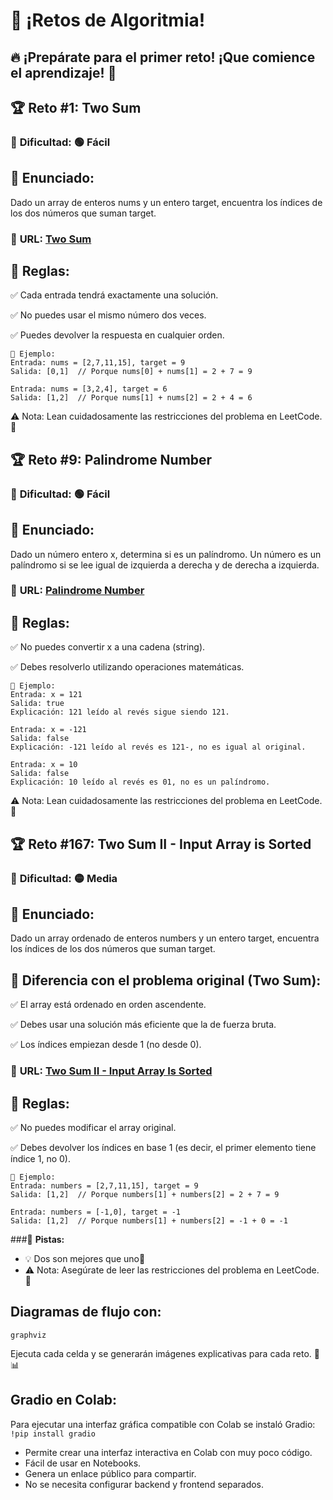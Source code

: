 # 🚀 ¡Retos de Algoritmia!
## 🔥 ¡Prepárate para el primer reto! ¡Que comience el aprendizaje! 🚀

## 🏆 **Reto #1: Two Sum**

### 📌 **Dificultad:** 🟢 Fácil

## 🔹 **Enunciado:**
Dado un array de enteros nums y un entero target, encuentra los índices de los dos números que suman target.

### 🔗 **URL:** [Two Sum](https://leetcode.com/problems/two-sum/description/)

## 🔹 Reglas:

✅ Cada entrada tendrá exactamente una solución.

✅ No puedes usar el mismo número dos veces.

✅ Puedes devolver la respuesta en cualquier orden.
```
🔹 Ejemplo:
Entrada: nums = [2,7,11,15], target = 9  
Salida: [0,1]  // Porque nums[0] + nums[1] = 2 + 7 = 9  

Entrada: nums = [3,2,4], target = 6  
Salida: [1,2]  // Porque nums[1] + nums[2] = 2 + 4 = 6  
```
⚠️ Nota: Lean cuidadosamente las restricciones del problema en LeetCode. 📖

## 🏆 **Reto #9: Palindrome Number**

### 📌 **Dificultad:** 🟢 Fácil

## 🔹 **Enunciado:**
Dado un número entero x, determina si es un palíndromo. Un número es un palíndromo si se lee igual de izquierda a derecha y de derecha a izquierda.

### 🔗 **URL:** [Palindrome Number](https://leetcode.com/problems/palindrome-number/description/)

## 🔹 **Reglas:**
✅ No puedes convertir x a una cadena (string).

✅ Debes resolverlo utilizando operaciones matemáticas.
```
🔹 Ejemplo:
Entrada: x = 121  
Salida: true  
Explicación: 121 leído al revés sigue siendo 121.  

Entrada: x = -121  
Salida: false  
Explicación: -121 leído al revés es 121-, no es igual al original.  

Entrada: x = 10  
Salida: false  
Explicación: 10 leído al revés es 01, no es un palíndromo.  
```
⚠️ Nota: Lean cuidadosamente las restricciones del problema en LeetCode. 📖 

## 🏆 **Reto #167: Two Sum II - Input Array is Sorted**

### 📌 **Dificultad:** 🟡 Media

## 🔹 **Enunciado:**
Dado un array ordenado de enteros numbers y un entero target, encuentra los índices de los dos números que suman target.

## 📌 **Diferencia con el problema original (Two Sum):**
✅ El array está ordenado en orden ascendente.

✅ Debes usar una solución más eficiente que la de fuerza bruta.

✅ Los índices empiezan desde 1 (no desde 0).

### 🔗 **URL:** [Two Sum II - Input Array Is Sorted](https://leetcode.com/problems/two-sum-ii-input-array-is-sorted/description/)

## 🔹 **Reglas:**
✅ No puedes modificar el array original.

✅ Debes devolver los índices en base 1 (es decir, el primer elemento tiene índice 1, no 0).
```
🔹 Ejemplo:
Entrada: numbers = [2,7,11,15], target = 9  
Salida: [1,2]  // Porque numbers[1] + numbers[2] = 2 + 7 = 9  

Entrada: numbers = [-1,0], target = -1  
Salida: [1,2]  // Porque numbers[1] + numbers[2] = -1 + 0 = -1  
```
###🔹 **Pistas:**
- 💡 Dos son mejores que uno👀 
- ⚠️ Nota: Asegúrate de leer las restricciones del problema en LeetCode. 📖

## Diagramas de flujo con:
`graphviz`

Ejecuta cada celda y se generarán imágenes explicativas para cada reto. 🚀📊

## Gradio en Colab:
Para ejecutar una interfaz gráfica compatible con Colab se instaló Gradio:
`!pip install gradio`


- Permite crear una interfaz interactiva en Colab con muy poco código.
- Fácil de usar en Notebooks.
- Genera un enlace público para compartir.
- No se necesita configurar backend y frontend separados.
